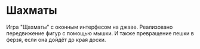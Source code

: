 # Шахматы 
Игра "Щахматы" с оконным интерфесом на джаве. Реализовано передвижение фигур с помощью мышки. И также превращение пешки в ферзя, если она дойдёт до края доски.
